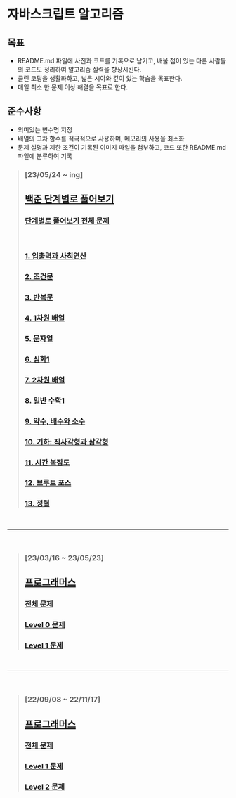 # 자바스크립트 알고리즘

## 목표

- README.md 파일에 사진과 코드를 기록으로 남기고, 배울 점이 있는 다른 사람들의 코드도 정리하여 알고리즘 실력을 향상시킨다.
- 클린 코딩을 생활화하고, 넓은 시야와 깊이 있는 학습을 목표한다.
- 매일 최소 한 문제 이상 해결을 목표로 한다.

## 준수사항

- 의미있는 변수명 지정
- 배열의 고차 함수를 적극적으로 사용하며, 메모리의 사용을 최소화
- 문제 설명과 제한 조건이 기록된 이미지 파일을 첨부하고, 코드 또한 README.md 파일에 분류하여 기록

> ### [23/05/24 ~ ing]
>
> ## [백준 단계별로 풀어보기](https://www.acmicpc.net/step)
>
> ### [단계별로 풀어보기 전체 문제](./baekjoon_all.md)
>
> <br>
>
> ### [1. 입출력과 사칙연산](./baekjoon/step1/step1_all.md)
>
> ### [2. 조건문](./baekjoon/step2/step2_all.md)
>
> ### [3. 반복문](./baekjoon/step3/step3_all.md)
>
> ### [4. 1차원 배열](./baekjoon/step4/step4_all.md)
>
> ### [5. 문자열](./baekjoon/step5/step5_all.md)
>
> ### [6. 심화1](./baekjoon/step6/step6_all.md)
>
> ### [7. 2차원 배열](./baekjoon/step7/step7_all.md)
>
> ### [8. 일반 수학1](./baekjoon/step8/step8_all.md)
>
> ### [9. 약수, 배수와 소수](./baekjoon/step9/step9_all.md)
>
> ### [10. 기하: 직사각형과 삼각형](./baekjoon/step10/step10_all.md)
>
> ### [11. 시간 복잡도](./baekjoon/step11/step11_all.md)
>
> ### [12. 브루트 포스](./baekjoon/step12/step12_all.md)
>
> ### [13. 정렬](./baekjoon/step13/step13_all.md)

<br>
<hr />
<br>

> ### [23/03/16 ~ 23/05/23]
>
> ## [프로그래머스](https://programmers.co.kr/?utm_source=google&utm_medium=cpc&utm_campaign=brand_prgms_pc&gclid=Cj0KCQjwpeaYBhDXARIsAEzItbGapElwZebk0CA8nNp5yaJU3OjNZfCvWxkXNWBjPc-EpPqajXBxxvEaAm_gEALw_wcB)
>
> ### [전체 문제](./re_all.md)
>
> ### [Level 0 문제](./re_level_0/re_level_0.md)
>
> ### [Level 1 문제](./re_level_1/re_level_1.md)

<br>
<hr />
<br>

> ### [22/09/08 ~ 22/11/17]
>
> ## [프로그래머스](https://programmers.co.kr/?utm_source=google&utm_medium=cpc&utm_campaign=brand_prgms_pc&gclid=Cj0KCQjwpeaYBhDXARIsAEzItbGapElwZebk0CA8nNp5yaJU3OjNZfCvWxkXNWBjPc-EpPqajXBxxvEaAm_gEALw_wcB)
>
> ### [전체 문제](./all.md)
>
> ### [Level 1 문제](./level_1/level_1.md)
>
> ### [Level 2 문제](./level_2/level_2.md)
